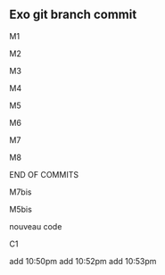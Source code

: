 ## Exo git branch commit

M1

M2

M3

M4

M5

M6

M7

M8

END OF COMMITS

M7bis

M5bis

nouveau code

C1

add 10:50pm
add 10:52pm
add 10:53pm